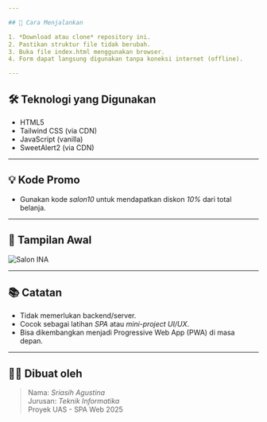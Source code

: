 ```yaml
---

## 🚀 Cara Menjalankan

1. *Download atau clone* repository ini.
2. Pastikan struktur file tidak berubah.
3. Buka file index.html menggunakan browser.
4. Form dapat langsung digunakan tanpa koneksi internet (offline).

---
```


## 🛠 Teknologi yang Digunakan

- HTML5
- Tailwind CSS (via CDN)
- JavaScript (vanilla)
- SweetAlert2 (via CDN)

---

## 💡 Kode Promo

- Gunakan kode *salon10* untuk mendapatkan diskon *10%* dari total belanja.

---

## 📸 Tampilan Awal

![Salon INA](assets/logo-salon.png)

---

## 📚 Catatan

- Tidak memerlukan backend/server.
- Cocok sebagai latihan *SPA* atau *mini-project UI/UX*.
- Bisa dikembangkan menjadi Progressive Web App (PWA) di masa depan.

---

## 👩‍💻 Dibuat oleh

> Nama: *Sriasih Agustina*  
> Jurusan: *Teknik Informatika*  
> Proyek UAS - SPA Web 2025